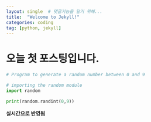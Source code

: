 ```yaml
---
layout: single  # 댓글기능을 달기 위해...
title:  "Welcome to Jekyll!"
categories: coding
tag: [python, jekyll]
---
```


# 오늘 첫 포스팅입니다.

```python
# Program to generate a random number between 0 and 9

# importing the random module
import random

print(random.randint(0,9))


```


**실시간으로 반영됨**

